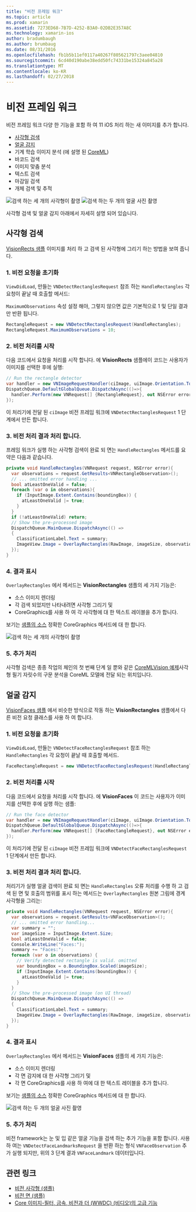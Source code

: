 ```yaml
---
title: "비전 프레임 워크"
ms.topic: article
ms.prod: xamarin
ms.assetid: 7273ED68-7B7D-4252-B3A0-02DB2E357A8C
ms.technology: xamarin-ios
author: bradumbaugh
ms.author: brumbaug
ms.date: 08/31/2016
ms.openlocfilehash: fb1b5b11ef0117a40267f805621797c3aee04810
ms.sourcegitcommit: 6cd40d190abe38edd50fc74331be15324a845a28
ms.translationtype: MT
ms.contentlocale: ko-KR
ms.lasthandoff: 02/27/2018
---
```

# <a name="vision-framework"></a>비전 프레임 워크

비전 프레임 워크 다양 한 기능을 포함 하 여 11 iOS 처리 하는 새 이미지를 추가 합니다.

- [사각형 검색](#rectangles)
- [얼굴 감지](#faces)
- 기계 학습 이미지 분석 (에 설명 된 [CoreML](~/ios/platform/introduction-to-ios11/coreml.md))
- 바코드 검색
- 이미지 맞춤 분석
- 텍스트 검색
- 마감일 검색
- 개체 검색 및 추적

![검색 하는 세 개의 사각형이 촬영](vision-images/found-rectangles-tiny.png) ![검색 하는 두 개의 얼굴 사진 촬영](vision-images/xamarin-home-faces-tiny.png)

사각형 검색 및 얼굴 감지 아래에서 자세히 설명 되어 있습니다.

<a name="rectangles" />

## <a name="rectangle-detection"></a>사각형 검색

[VisionRects 샘플](https://developer.xamarin.com/samples/monotouch/ios11/VisionRectangles/) 이미지를 처리 하 고 검색 된 사각형에 그리기 하는 방법을 보여 줍니다.

### <a name="1-initialize-the-vision-request"></a>1. 비전 요청을 초기화

`ViewDidLoad`, 만들는 `VNDetectRectanglesRequest` 참조 하는 `HandleRectangles` 각 요청이 끝날 때 호출할 메서드:

`MaximumObservations` 속성 설정 해야, 그렇지 않으면 값은 기본적으로 1 및 단일 결과만 반환 됩니다.

```csharp
RectangleRequest = new VNDetectRectanglesRequest(HandleRectangles);
RectangleRequest.MaximumObservations = 10;
```

### <a name="2-start-the-vision-processing"></a>2. 비전 처리를 시작

다음 코드에서 요청을 처리를 시작 합니다. 에 **VisionRects** 샘플에이 코드는 사용자가 이미지를 선택한 후에 실행:

```csharp
// Run the rectangle detector
var handler = new VNImageRequestHandler(ciImage, uiImage.Orientation.ToCGImagePropertyOrientation(), new VNImageOptions());
DispatchQueue.DefaultGlobalQueue.DispatchAsync(()=>{
  handler.Perform(new VNRequest[] {RectangleRequest}, out NSError error);
});
```

이 처리기에 전달 된 `ciImage` 비전 프레임 워크에 `VNDetectRectanglesRequest` 1 단계에서 만든 합니다.

### <a name="3-handle-the-results-of-vision-processing"></a>3. 비전 처리 결과 처리 합니다.

프레임 워크가 실행 하는 사각형 검색이 완료 되 면는 `HandleRectangles` 메서드를 요약은 다음과 같습니다.

```csharp
private void HandleRectangles(VNRequest request, NSError error){
  var observations = request.GetResults<VNRectangleObservation>();
  // ... omitted error handling ...
  bool atLeastOneValid = false;
  foreach (var o in observations){
    if (InputImage.Extent.Contains(boundingBox)) {
      atLeastOneValid |= true;
    }
  }
  if (!atLeastOneValid) return;
  // Show the pre-processed image
  DispatchQueue.MainQueue.DispatchAsync(() =>
  {
    ClassificationLabel.Text = summary;
    ImageView.Image = OverlayRectangles(RawImage, imageSize, observations);
  });
}
```

### <a name="4-display-the-results"></a>4. 결과 표시

`OverlayRectangles` 에서 메서드는 **VisionRectangles** 샘플의 세 가지 기능은:

- 소스 이미지 렌더링
- 각 검색 되었지만 나타내려면 사각형 그리기 및
- CoreGraphics를 사용 하 여 각 사각형에 대 한 텍스트 레이블을 추가 합니다.

보기는 [샘플의 소스](https://developer.xamarin.com/samples/monotouch/ios11/VisionRectangles/) 정확한 CoreGraphics 메서드에 대 한 합니다.

![검색 하는 세 개의 사각형이 촬영](vision-images/found-rectangles-phone-sml.png)

### <a name="5-further-processing"></a>5. 추가 처리

사각형 검색은 종종 작업의 체인의 첫 번째 단계 일 뿐와 같은 [CoreMLVision 예제](~/ios/platform/introduction-to-ios11/coreml.md#coremlvision)사각형 필기 자릿수의 구문 분석을 CoreML 모델에 전달 되는 위치입니다.


<a name="faces" />

## <a name="face-detection"></a>얼굴 감지

[VisionFaces 샘플](https://developer.xamarin.com/samples/monotouch/ios11/VisionFaces/) 에서 비슷한 방식으로 작동 하는 **VisionRectangles** 샘플에서 다른 비전 요청 클래스를 사용 하 여 합니다.

### <a name="1-initialize-the-vision-request"></a>1. 비전 요청을 초기화

`ViewDidLoad`, 만들는 `VNDetectFaceRectanglesRequest` 참조 하는 `HandleRectangles` 각 요청이 끝날 때 호출할 메서드.

```csharp
FaceRectangleRequest = new VNDetectFaceRectanglesRequest(HandleRectangles);
```

### <a name="2-start-the-vision-processing"></a>2. 비전 처리를 시작

다음 코드에서 요청을 처리를 시작 합니다. 에 **VisionFaces** 이 코드는 사용자가 이미지를 선택한 후에 실행 하는 샘플:

```csharp
// Run the face detector
var handler = new VNImageRequestHandler(ciImage, uiImage.Orientation.ToCGImagePropertyOrientation(), new VNImageOptions());
DispatchQueue.DefaultGlobalQueue.DispatchAsync(()=>{
  handler.Perform(new VNRequest[] {FaceRectangleRequest}, out NSError error);
});
```

이 처리기에 전달 된 `ciImage` 비전 프레임 워크에 `VNDetectFaceRectanglesRequest` 1 단계에서 만든 합니다.

### <a name="3-handle-the-results-of-vision-processing"></a>3. 비전 처리 결과 처리 합니다.

처리기가 실행 얼굴 검색이 완료 되 면는 `HandleRectangles` 오류 처리를 수행 하 고 검색 된 면 및 호출의 범위를 표시 하는 메서드는 `OverlayRectangles` 원본 그림에 경계 사각형을 그리는:

```csharp
private void HandleRectangles(VNRequest request, NSError error){
  var observations = request.GetResults<VNFaceObservation>();
  // ... omitted error handling...
  var summary = "";
  var imageSize = InputImage.Extent.Size;
  bool atLeastOneValid = false;
  Console.WriteLine("Faces:");
  summary += "Faces:";
  foreach (var o in observations) {
    // Verify detected rectangle is valid. omitted
    var boundingBox = o.BoundingBox.Scaled(imageSize);
    if (InputImage.Extent.Contains(boundingBox)) {
      atLeastOneValid |= true;
    }
  }
  // Show the pre-processed image (on UI thread)
  DispatchQueue.MainQueue.DispatchAsync(() =>
  {
    ClassificationLabel.Text = summary;
    ImageView.Image = OverlayRectangles(RawImage, imageSize, observations);
  });
}
```

### <a name="4-display-the-results"></a>4. 결과 표시

`OverlayRectangles` 에서 메서드는 **VisionFaces** 샘플의 세 가지 기능은:

- 소스 이미지 렌더링
- 각 면 감지에 대 한 사각형 그리기 및
- 각 면 CoreGraphics를 사용 하 여에 대 한 텍스트 레이블을 추가 합니다.

보기는 [샘플의 소스](https://developer.xamarin.com/samples/monotouch/ios11/VisionFaces/) 정확한 CoreGraphics 메서드에 대 한 합니다.

![검색 하는 두 개의 얼굴 사진 촬영](vision-images/found-faces-phone-sml.png)

### <a name="5-further-processing"></a>5. 추가 처리

비전 framework는 눈 및 입 같은 얼굴 기능을 검색 하는 추가 기능을 포함 합니다. 사용 하 여는 `VNDetectFaceLandmarksRequest` 을 반환 하는 형식 `VNFaceObservation` 추가 실행 되지만, 위의 3 단계 결과 `VNFaceLandmark` 데이터입니다.


## <a name="related-links"></a>관련 링크

- [비전 사각형 (샘플)](https://developer.xamarin.com/samples/monotouch/ios11/VisionRectangles/)
- [비전 면 (샘플)](https://developer.xamarin.com/samples/monotouch/ios11/VisionFaces/)
- [Core 이미지-필터, 금속, 비전과 더 (WWDC) (비디오)의 고급 기능](https://developer.apple.com/videos/play/wwdc2017/510/)
